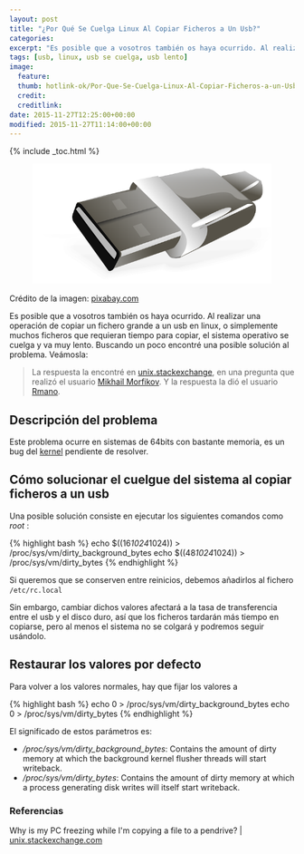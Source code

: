 ```yaml
---
layout: post
title: "¿Por Qué Se Cuelga Linux Al Copiar Ficheros a Un Usb?"
categories:
excerpt: "Es posible que a vosotros también os haya ocurrido. Al realizar una operación de copiar un fichero grande a un usb en linux, o simplemente muchos ficheros que requieran tiempo para copiar, el sistema operativo se cuelga y va muy lento. Buscando un poco encontré una posible solución al problema. Veámosla:"
tags: [usb, linux, usb se cuelga, usb lento]
image:
  feature:
  thumb: hotlink-ok/Por-Que-Se-Cuelga-Linux-Al-Copiar-Ficheros-a-un-Usb.png
  credit:
  creditlink:
date: 2015-11-27T12:25:00+00:00
modified: 2015-11-27T11:14:00+00:00
---
```


{% include _toc.html %}
<figure>
  <img src="/images/hotlink-ok/Por-Que-Se-Cuelga-Linux-Al-Copiar-Ficheros-a-un-Usb.png" title="{{ title }}" alt="{{ title }}" />
</figure>
<span class="image-credit">Crédito de la imagen: <a href="https://pixabay.com/en/usb-drive-storage-plug-flash-38264/">pixabay.com</a></span><br/>

Es posible que a vosotros también os haya ocurrido. Al realizar una operación de copiar un fichero grande a un usb en linux, o simplemente muchos ficheros que requieran tiempo para copiar, el sistema operativo se cuelga y va muy lento. Buscando un poco encontré una posible solución al problema. Veámosla:

>La respuesta la encontré en <a href="http://unix.stackexchange.com" target="_blank" title="stackexchange">unix.stackexchange</a>, en una pregunta que realizó el usuario <a href="http://unix.stackexchange.com/users/52763/mikhail-morfikov" target="_blank" title="">Mikhail Morfikov</a>. Y la respuesta la dió el usuario <a href="http://unix.stackexchange.com/users/52205/rmano" target="_blank" title="">Rmano</a>.

<!--ad-->

## Descripción del problema

Este problema ocurre en sistemas de 64bits con bastante memoria, es un bug del <a href="http://lwn.net/Articles/572911/" target="_blank" title="">kernel</a> pendiente de resolver.

## Cómo solucionar el cuelgue del sistema al copiar ficheros a un usb

Una posible solución consiste en ejecutar los siguientes comandos como _root_ :

{% highlight bash %}
echo $((16*1024*1024)) > /proc/sys/vm/dirty_background_bytes
echo $((48*1024*1024)) > /proc/sys/vm/dirty_bytes
{% endhighlight %}

Si queremos que se conserven entre reinicios, debemos añadirlos al fichero `/etc/rc.local`

Sin embargo, cambiar dichos valores afectará a la tasa de transferencia entre el usb y el disco duro, así que los ficheros tardarán más tiempo en copiarse, pero al menos el sistema no se colgará y podremos seguir usándolo.

## Restaurar los valores por defecto

Para volver a los valores normales, hay que fijar los valores a

{% highlight bash %}
echo 0 > /proc/sys/vm/dirty_background_bytes
echo 0 > /proc/sys/vm/dirty_bytes
{% endhighlight %}

El significado de estos parámetros es:

- _/proc/sys/vm/dirty_background_bytes_: Contains the amount of dirty memory at which the background kernel
flusher threads will start writeback.
- _/proc/sys/vm/dirty_bytes_: Contains the amount of dirty memory at which a process generating disk writes
will itself start writeback.

### Referencias

Why is my PC freezing while I'm copying a file to a pendrive? | [unix.stackexchange.com](http://unix.stackexchange.com/questions/107703/why-is-my-pc-freezing-while-im-copying-a-file-to-a-pendrive "Why is my PC freezing while I'm copying a file to a pendrive?")
